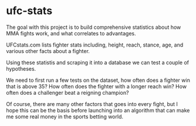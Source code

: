 # ufc-stats

The goal with this project is to build comprehensive statistics about how MMA fights work, and what correlates to advantages.

UFCstats.com lists fighter stats including, height, reach, stance, age, and various other facts about a fighter.

Using these statistis and scraping it into a database we can test a couple of hypotheses.

We need to first run a few tests on the dataset, how often does a fighter win that is above 35? How often does the fighter with a longer reach win? How often does a challenger beat a reigning champion?

Of course, there are many other factors that goes into every fight, but I hope this can be the basis before launching into an algorithm that can make me some real money in the sports betting world.
